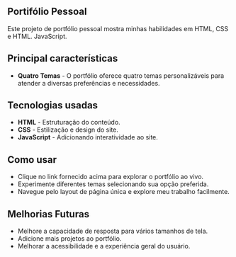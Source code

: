 ## Portifólio Pessoal

Este projeto de portfólio pessoal mostra minhas habilidades em HTML, CSS e HTML. JavaScript.

## Principal características 

- **Quatro Temas** - O portfólio oferece quatro temas personalizáveis para atender a diversas preferências e necessidades.

## Tecnologias usadas

- **HTML** - Estruturação do conteúdo.
- **CSS** - Estilização e design do site.
- **JavaScript** - Adicionando interatividade ao site.

## Como usar

- Clique no link fornecido acima para explorar o portfólio ao vivo.
- Experimente diferentes temas selecionando sua opção preferida.
- Navegue pelo layout de página única e explore meu trabalho facilmente.

## Melhorias Futuras

- Melhore a capacidade de resposta para vários tamanhos de tela.
- Adicione mais projetos ao portfólio.
- Melhorar a acessibilidade e a experiência geral do usuário.
